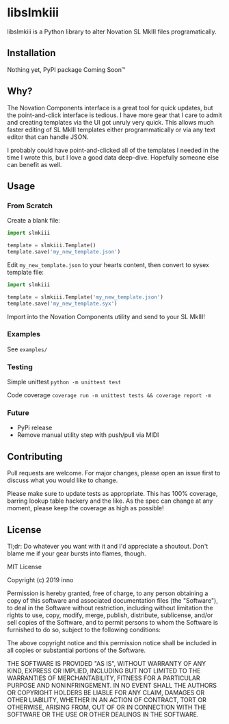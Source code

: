 # libslmkiii

libslmkiii is a Python library to alter Novation SL MkIII files programatically.

## Installation

Nothing yet, PyPI package Coming Soon™

## Why?

The Novation Components interface is a great tool for quick updates, but the point-and-click interface is tedious.  I have more gear that I care to admit and creating templates via the UI got unruly very quick. This allows much faster editing of SL MkIII templates either programmatically or via any text editor that can handle JSON.

I probably could have point-and-clicked all of the templates I needed in the time I wrote this, but I love a good data deep-dive. Hopefully someone else can benefit as well.

## Usage

### From Scratch
Create a blank file:
```python
import slmkiii

template = slmkiii.Template()
template.save('my_new_template.json')
```

Edit `my_new_template.json` to your hearts content, then convert to sysex template file:
```python
import slmkiii

template = slmkiii.Template('my_new_template.json')
template.save('my_new_template.syx')
```

Import into the Novation Components utility and send to your SL MkIII!

### Examples
See `examples/`

### Testing

Simple unittest
`python -m unittest test`

Code coverage
`coverage run -m unittest tests && coverage report -m`

### Future

* PyPi release
* Remove manual utility step with push/pull via MIDI

## Contributing
Pull requests are welcome. For major changes, please open an issue first to discuss what you would like to change.

Please make sure to update tests as appropriate. This has 100% coverage, barring lookup table hackery and the like. As the spec can change at any moment, please keep the coverage as high as possible!

## License

Tl;dr: Do whatever you want with it and I'd appreciate a shoutout. Don't blame me if your gear bursts into flames, though.

MIT License

Copyright (c) 2019 inno

Permission is hereby granted, free of charge, to any person obtaining a copy
of this software and associated documentation files (the "Software"), to deal
in the Software without restriction, including without limitation the rights
to use, copy, modify, merge, publish, distribute, sublicense, and/or sell
copies of the Software, and to permit persons to whom the Software is
furnished to do so, subject to the following conditions:

The above copyright notice and this permission notice shall be included in all
copies or substantial portions of the Software.

THE SOFTWARE IS PROVIDED "AS IS", WITHOUT WARRANTY OF ANY KIND, EXPRESS OR
IMPLIED, INCLUDING BUT NOT LIMITED TO THE WARRANTIES OF MERCHANTABILITY,
FITNESS FOR A PARTICULAR PURPOSE AND NONINFRINGEMENT. IN NO EVENT SHALL THE
AUTHORS OR COPYRIGHT HOLDERS BE LIABLE FOR ANY CLAIM, DAMAGES OR OTHER
LIABILITY, WHETHER IN AN ACTION OF CONTRACT, TORT OR OTHERWISE, ARISING FROM,
OUT OF OR IN CONNECTION WITH THE SOFTWARE OR THE USE OR OTHER DEALINGS IN THE
SOFTWARE.
